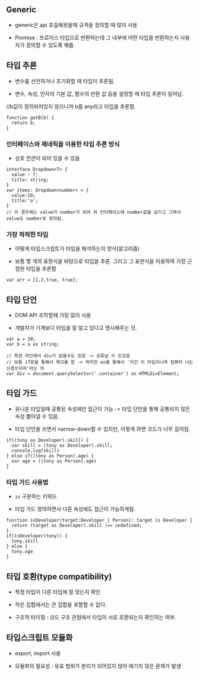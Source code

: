 ## Generic 

- generic은 api 호출해왓을때 규격을 정의할 때 많이 사용

- Promise<T> : 프로미스 타입으로 반환하는데 그 내부에 어떤 타입을 반환하는지 사용자가 정의할 수 있도록 해줌. 

## 타입 추론

- 변수를 선언하거나 초기화할 때 타입이 추론됨.

- 변수, 속성, 인자의 기본 값, 함수의 반환 값 등을 설정할 때 타입 추론이 일어남.

//b값이 정의되어있지 않으니까 b를 any라고 타입을 추론함.
```
function getB(b) {
  return b;
}
```

### 인터페이스와 제네릭을 이용한 타입 추론 방식

- 상호 연관이 되어 있을 수 있음

```
interface Dropdown<T> {
  value : T;
  title: string;
}
var items: Dropdown<number> = {
  value:10;
  title:'a';
}
// 이 경우에는 value가 number가 되어 위 인터페이스에 number값을 넘기고 그래서 value도 number로 정의됨.
```

### 가장 적적한 타입
- 어떻게 타입스크립트가 타입을 해석하는지 방식(알고리즘)

- 보통 몇 개의 표현식을 바탕으로 타입을 추론. 그리고 그 표현식을 이용하여 가장 근접한 타입을 추론함

```
var arr = [1,2,true, true];

```
## 타입 단언

- DOM API 조작할때 가장 많이 사용

- 개발자가 기계보다 타입을 잘 알고 있다고 명시해주는 것.

```
var a = 20;
var b = a as string;

// 특정 라인에서 div가 없을수도 있음 -> 오류날 수 도있음
// 보통 if문을 통해서 체크를 함 -> 하지만 as를 통해서 '이건 이 타입이니까 컴퓨터 너는 신경쓰지마'라는 의
var div = document.querySelector('.container') as HTMLDivElement;
```
## 타입 가드

- 유니온 타입일때 공통된 속성에만 접근이 가능 -> 타입 단언을 통해 공통되지 않은 속성 뽑아낼 수 있음. 

- 타입 단언을 쓰면서 narrow-down할 수 있지만, 이렇게 하면 코드가 너무 길어짐.

```
if((tony as Developer).skill) {
  var skill = (tony as Developer).skill;
  console.log(skill)
} else if((tony as Person).age) {
  var age = ((tony as Person).age)
}
```

### 타입 가드 사용법

- `is` 구분하는 키워드

- 타입 가드 정의하면서 다른 속성에도 접근이 가능하게됨.

```
function isDeveloper(target:Developer | Person): target is Developer {
  return (target as Developer).skill !== undefined;
}
if(isDeveloper(tony)) {
  tony.skill
} else {
  tony.age
}
```

## 타입 호환(type compatibility)

- 특정 타입이 다른 타입에 잘 맞는지 확인

- 작은 집합에서는 큰 집합을 포함할 수 없다.

- 구조적 타이핑 : 코드 구조 관점에서 타입이 서로 호환되는지 확인하는 여부.

## 타입스크립트 모듈화

- export, import 사용

- 모듈화의 필요성 : 유효 범위가 분리가 되어있지 않아 예기치 않은 문제가 발생